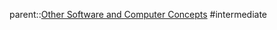 parent::[Other Software and Computer Concepts](Other%20Software%20and%20Computer%20Concepts.md)
#intermediate 
